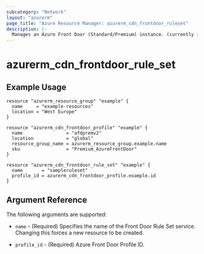 ```yaml
---
subcategory: "Network"
layout: "azurerm"
page_title: "Azure Resource Manager: azurerm_cdn_frontdoor_ruleset"
description: |-
  Manages an Azure Front Door (Standard/Premium) instance. (currently in public preview)
---
```


# azurerm_cdn_frontdoor_rule_set

## Example Usage

```hcl
resource "azurerm_resource_group" "example" {
  name     = "example-resources"
  location = "West Europe"
}

resource "azurerm_cdn_frontdoor_profile" "example" {
  name                = "afdpremv2"
  location            = "global"
  resource_group_name = azurerm_resource_group.example.name
  sku                 = "Premium_AzureFrontDoor"
}

resource "azurerm_cdn_frontdoor_rule_set" "example" {
  name       = "sampleruleset"
  profile_id = azurerm_cdn_frontdoor_profile.example.id
}
```

## Argument Reference

The following arguments are supported:

* `name` - (Required) Specifies the name of the Front Door Rule Set service. Changing this forces a new resource to be created.

* `profile_id` - (Required) Azure Front Door Profile ID.